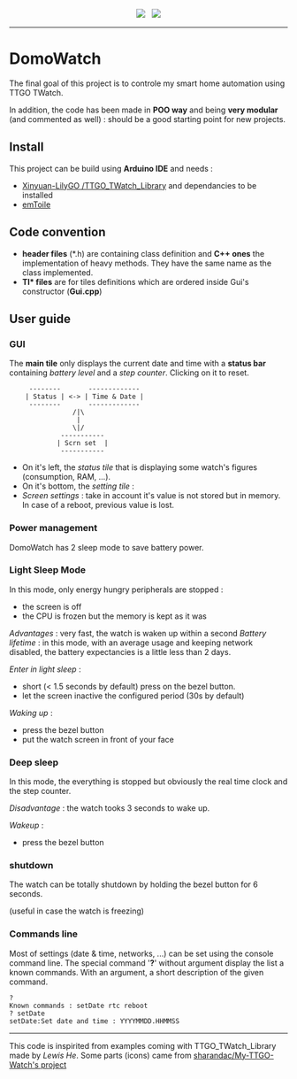 <p align="center">
<img src="https://img.shields.io/github/last-commit/destroyedlolo/DomoWatch.svg?style=for-the-badge" />
&nbsp;
<img src="https://img.shields.io/github/license/destroyedlolo/DomoWatch.svg?style=for-the-badge" />
</p>
<hr/>

# DomoWatch

The final goal of this project is to controle my smart home automation using TTGO TWatch.

In addition, the code has been made in **POO way** and being **very modular** (and commented as well) : should be a good starting point for new projects.

## Install

This project can be build using **Arduino IDE** and needs :
- [Xinyuan-LilyGO /TTGO_TWatch_Library](https://github.com/Xinyuan-LilyGO/TTGO_TWatch_Library) and dependancies to be installed
- [emToile](https://github.com/destroyedlolo/emToile) 

## Code convention

  - **header files** (\*.h) are containing class definition and **C++ ones** the implementation of heavy methods. They have the same name as the class implemented.
  - **Tl\* files** are for tiles definitions which are ordered inside Gui's constructor (**Gui.cpp**)

## User guide

### GUI

The **main tile** only displays the current date and time with a **status bar** containing *battery level* and a *step counter*. Clicking on it to reset.

```
	 --------       -------------
	| Status | <-> | Time & Date |
	 --------       -------------
			    /|\
			     |
			    \|/
			 -----------
			| Scrn set  |
			 -----------
```
  - On it's left, the *status tile* that is displaying some watch's figures (consumption, RAM, ...).
  - On it's bottom, the *setting tile* :
  - *Screen settings* : take in account it's value is not stored but in memory. In case of a reboot, previous value is lost.

### Power management

DomoWatch has 2 sleep mode to save battery power.

### Light Sleep Mode

In this mode, only energy hungry peripherals are stopped :
  - the screen is off
  - the CPU is frozen but the memory is kept as it was

*Advantages* : very fast, the watch is waken up within a second
*Battery lifetime* : in this mode, with an average usage and keeping network disabled, the battery expectancies is a little less than 2 days.

*Enter in light sleep* : 
  - short (< 1.5 seconds by default) press on the bezel button.
  - let the screen inactive the configured period (30s by default)

*Waking up* :
  - press the bezel button
  - put the watch screen in front of your face
 
### Deep sleep

In this mode, the everything is stopped but obviously the real time clock and the step counter.

*Disadvantage* : the watch tooks 3 seconds to wake up.

*Wakeup* :
  - press the bezel button

### shutdown

The watch can be totally shutdown by holding the bezel button for 6 seconds.

(useful in case the watch is freezing)

### Commands line

Most of settings (date & time, networks, ...) can be set using the console command line. The special command '**?**' without argument display the list a known commands. With an argument, a short description of the given command.

	?
	Known commands : setDate rtc reboot
	? setDate
	setDate:Set date and time : YYYYMMDD.HHMMSS

---

This code is inspirited from examples coming with TTGO_TWatch_Library made by *Lewis He*.
Some parts (icons) came from [sharandac/My-TTGO-Watch's project](https://github.com/sharandac/My-TTGO-Watch/)
